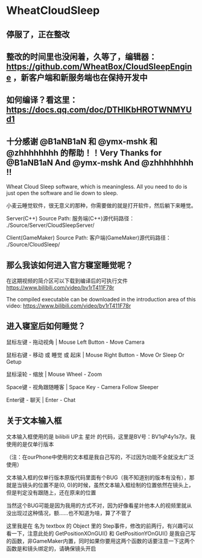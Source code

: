 # WheatCloudSleep

## 停服了，正在整改

## 整改的时间里也没闲着，久等了，编辑器：https://github.com/WheatBox/CloudSleepEngine ，新客户端和新服务端也在保持开发中

## 如何编译？看这里：https://docs.qq.com/doc/DTHlKbHROTWNMYUd1

## 十分感谢 @B1aNB1aN 和 @ymx-mshk 和 @zhhhhhhhh 的帮助！！Very Thanks for @B1aNB1aN And @ymx-mshk And @zhhhhhhhh !!

Wheat Cloud Sleep software, which is meaningless. All you need to do is just open the software and lie down to sleep.

小麦云睡觉软件，很无意义的那种，你需要做的就是打开软件，然后躺下来睡觉。

Server(C++) Source Path: 服务端(C++)源代码路径： ./Source/Server/CloudSleepServer/

Client(GameMaker) Source Path: 客户端(GameMaker)源代码路径： ./Source/CloudSleep/

## 那么我该如何进入官方寝室睡觉呢？

在这期视频的简介区可以下载到编译后的可执行文件 https://www.bilibili.com/video/bv1rT411F78r

The compiled executable can be downloaded in the introduction area of this video: https://www.bilibili.com/video/bv1rT411F78r

## 进入寝室后如何睡觉？

鼠标左键 - 拖动视角 | Mouse Left Button - Move Camera

鼠标右键 - 移动 或 睡觉 或 起床 | Mouse Right Button - Move Or Sleep Or Getup

鼠标滚轮 - 缩放 | Mouse Wheel - Zoom

Space键 - 视角跟随睡客 | Space Key - Camera Follow Sleeper

Enter键 - 聊天 | Enter - Chat

## 关于文本输入框

文本输入框使用的是 bilibili UP主 星竍 的代码，这里是BV号：BV1qP4y1s7jt，我使用的是仅单行版本

（注：在ourPhone中使用的文本框是我自己写的，不过因为功能不全就没太广泛使用）

文本输入框的仅单行版本原版代码里面有个BUG（我不知道别的版本有没有），那就是当镜头的位置不是(0, 0)的时候，虽然文本输入框绘制的位置依然在镜头上，但是判定没有跟随上，还在原来的位置

当然这个BUG可能是因为我用的方式不对，因为好像看星竍他本人的视频里就从没出现过这种情况，额……也不知道为啥，算了不管了

这里我是在 名为 textbox 的 Object 里的 Step事件，修改的前两行，有兴趣可以看一下，注意此处的 GetPositionXOnGUI() 和 GetPositionYOnGUI() 是我自己写的函数，非GameMaker内置，同时如果你要用这两个函数的话要注意一下这两个函数是和镜头绑定的，请确保镜头开启
